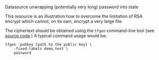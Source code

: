 Datasource unwrapping (potentially very long) password into state

This resource is an illustration how to overcome the limitation of RSA encrypt
which cannot, on its own, encrypt a very large file.

The ciphertext should be obtained using the `tfgen` command-line tool
(see [source code](https://github.com/aliakseiyanchuk/terraform-provider-az-confidential-tfgen).)
A typical command usage would be:
```shell
tfgen -pubkey [path to the public key] \
	-fixed-labels demo,test \
	password
```